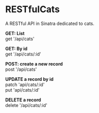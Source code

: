 # RESTfulCats
A RESTful API in Sinatra dedicated to cats.

**GET: List** <br>
get '/api/cats'

**GET: By id** <br>
get '/api/cats/:id'

**POST: create a new record** <br>
post '/api/cats'

**UPDATE a record by id** <br>
patch 'api/cats/:id'<br>
put 'api/cats/:id'

**DELETE a record** <br>
delete '/api/cats/:id'
